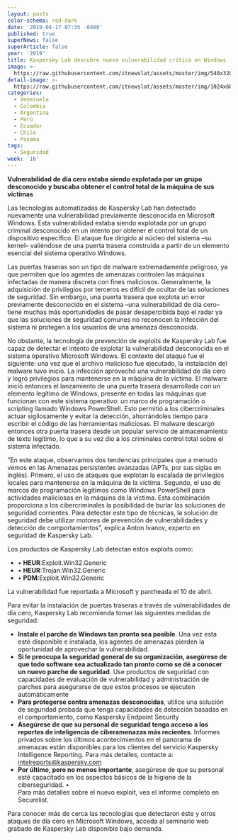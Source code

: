 ```yaml
---
layout: posts
color-schema: red-dark
date: '2019-04-17 07:35 -0400'
published: true
superNews: false
superArticle: false
year: '2019'
title: Kaspersky Lab descubre nueva vulnerabilidad crítica en Windows
image: >-
  https://raw.githubusercontent.com/itnewslat/assets/master/img/540x320/Vulnerabilidad-Windows-p.jpg
detail-image: >-
  https://raw.githubusercontent.com/itnewslat/assets/master/img/1024x680/Vulnerabilidad-Windows-g.jpg
categories:
  - Venezuela
  - Colombia
  - Argentina
  - Perú
  - Ecuador
  - Chile
  - Panama
tags:
  - Seguridad
week: '16'
---
```

 
**Vulnerabilidad de día cero estaba siendo explotada por un grupo desconocido y buscaba obtener el control total de la máquina de sus victimas**

Las tecnologías automatizadas de Kaspersky Lab han detectado nuevamente una vulnerabilidad previamente desconocida en Microsoft Windows. Esta vulnerabilidad estaba siendo explotada por un grupo criminal desconocido en un intento por obtener el control total de un dispositivo específico. El ataque fue dirigido al núcleo del sistema –su kernel– valiéndose de una puerta trasera construida a partir de un elemento esencial del sistema operativo Windows. 

Las puertas traseras son un tipo de malware extremadamente peligroso, ya que permiten que los agentes de amenazas controlen las máquinas infectadas de manera discreta con fines maliciosos. Generalmente, la adquisición de privilegios por terceros es difícil de ocultar de las soluciones de seguridad. Sin embargo, una puerta trasera que explota un error previamente desconocido en el sistema –una vulnerabilidad de día cero– tiene muchas más oportunidades de pasar desapercibida bajo el radar ya que las soluciones de seguridad comunes no reconocen la infección del sistema ni protegen a los usuarios de una amenaza desconocida. 

No obstante, la tecnología de prevención de exploits de Kaspersky Lab fue capaz de detectar el intento de explotar la vulnerabilidad desconocida en el sistema operativo Microsoft Windows. El contexto del ataque fue el siguiente: una vez que el archivo malicioso fue ejecutado, la instalación del malware tuvo inicio. La infección aprovechó una vulnerabilidad de día cero y logró privilegios para mantenerse en la máquina de la víctima. El malware inició entonces el lanzamiento de una puerta trasera desarrollada con un elemento legítimo de Windows, presente en todas las máquinas que funcionan con este sistema operativo: un marco de programación o scripting llamado Windows PowerShell. Esto permitió a los cibercriminales actuar sigilosamente y evitar la detección, ahorrándoles tiempo para escribir el código de las herramientas maliciosas. El malware descargó entonces otra puerta trasera desde un popular servicio de almacenamiento de texto legítimo, lo que a su vez dio a los criminales control total sobre el sistema infectado.

“En este ataque, observamos dos tendencias principales que a menudo vemos en las Amenazas persistentes avanzadas (APTs, por sus siglas en inglés). Primero, el uso de ataques que explotan la escalada de privilegios locales para mantenerse en la máquina de la víctima. Segundo, el uso de marcos de programación legítimos como Windows PowerShell para actividades maliciosas en la máquina de la víctima. Esta combinación proporciona a los cibercriminales la posibilidad de burlar las soluciones de seguridad corrientes. Para detectar este tipo de técnicas, la solución de seguridad debe utilizar motores de prevención de vulnerabilidades y detección de comportamientos”, explica Anton Ivanov, experto en seguridad de Kaspersky Lab.

Los productos de Kaspersky Lab detectan estos exploits como:

- •	**HEUR**:Exploit.Win32.Generic
- •	**HEUR**:Trojan.Win32.Generic
- •	**PDM**:Exploit.Win32.Generic

La vulnerabilidad fue reportada a Microsoft y parcheada el 10 de abril.

Para evitar la instalación de puertas traseras a través de vulnerabilidades de día cero, Kaspersky Lab recomienda tomar las siguientes medidas de seguridad:

- **Instale el parche de Windows tan pronto sea posible**. Una vez esta esté disponible e instalada, los agentes de amenazas pierden la oportunidad de aprovechar la vulnerabilidad.  
- **Si le preocupa la seguridad general de su organización, asegúrese de que todo software sea actualizado tan pronto como se dé a conocer un nuevo parche de seguridad**. Use productos de seguridad con capacidades de evaluación de vulnerabilidad y administración de parches para asegurarse de que estos procesos se ejecuten automáticamente
- **Para protegerse contra amenazas desconocidas**, utilice una solución de seguridad probada que tenga capacidades de detección basadas en el comportamiento, como Kaspersky Endpoint Security
- **Asegúrese de que su personal de seguridad tenga acceso a los reportes de inteligencia de ciberamenazas más recientes**. Informes privados sobre los últimos acontecimientos en el panorama de amenazas están disponibles para los clientes del servicio Kaspersky Intelligence Reporting. Para más detalles, contacte a: intelreports@kaspersky.com
- **Por último, pero no menos importante**, asegúrese de que su personal esté capacitado en los aspectos básicos de la higiene de la ciberseguridad.
•	
Para más detalles sobre el nuevo exploit, vea el informe completo en Securelist.

Para conocer más de cerca las tecnologías que detectaron éste y otros ataques de día cero en Microsoft Windows, acceda al seminario web grabado de Kaspersky Lab disponible bajo demanda.
